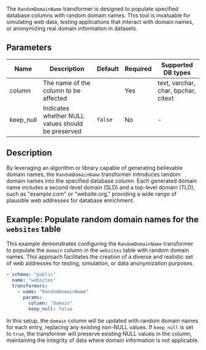 The `RandomDomainName` transformer is designed to populate specified database columns with random domain names. This
tool is invaluable for simulating web data, testing applications that interact with domain names, or anonymizing real
domain information in datasets.

## Parameters

| Name      | Description                                       | Default | Required | Supported DB types                  |
|-----------|---------------------------------------------------|---------|----------|-------------------------------------|
| column    | The name of the column to be affected             |         | Yes      | text, varchar, char, bpchar, citext |
| keep_null | Indicates whether NULL values should be preserved | `false` | No       | -                                   |

## Description

By leveraging an algorithm or library capable of generating believable domain names, the `RandomDomainName` transformer
introduces random domain names into the specified database column. Each generated domain name includes a second-level
domain (SLD) and a top-level domain (TLD), such as "example.com" or "website.org," providing a wide range of plausible
web addresses for database enrichment.

## Example: Populate random domain names for the `websites` table

This example demonstrates configuring the `RandomDomainName` transformer to populate the `domain` column in the
`websites` table with random domain names. This approach facilitates the creation of a diverse and realistic set of web
addresses for testing, simulation, or data anonymization purposes.

```yaml title="RandomDomainName transformer example"
- schema: "public"
  name: "websites"
  transformers:
    - name: "RandomDomainName"
      params:
        column: "domain"
        keep_null: false
```

In this setup, the `domain` column will be updated with random domain names for each entry, replacing any existing
non-NULL values. If `keep_null` is set to `true`, the transformer will preserve existing NULL values in the column,
maintaining the integrity of data where domain information is not applicable.
